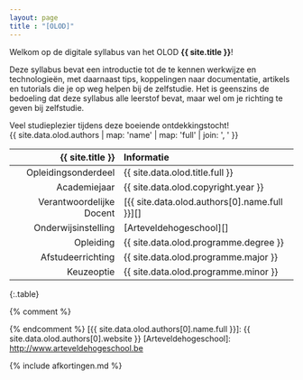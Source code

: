```yaml
---
layout: page
title : "[OLOD]"
---
```


Welkom op de digitale syllabus van het OLOD **{{ site.title }}**!

Deze syllabus bevat een introductie tot de te kennen werkwijze en technologieën, met daarnaast tips, koppelingen naar documentatie, artikels en tutorials die je op weg helpen bij de zelfstudie. Het is geenszins de bedoeling dat deze syllabus alle leerstof bevat, maar wel om je richting te geven bij zelfstudie.

Veel studieplezier tijdens deze boeiende ontdekkingstocht!  
{{ site.data.olod.authors | map: 'name' | map: 'full' | join: ', ' }}

|         {{ site.title }} | Informatie                                    |
|-------------------------:|:----------------------------------------------|
|      Opleidingsonderdeel | {{ site.data.olod.title.full }}               |
|             Academiejaar | {{ site.data.olod.copyright.year }}           |
| Verantwoordelijke Docent | [{{ site.data.olod.authors[0].name.full }}][] |
|      Onderwijsinstelling | [Arteveldehogeschool][]                       |
|                Opleiding | {{ site.data.olod.programme.degree }}         |
|        Afstudeerrichting | {{ site.data.olod.programme.major }}          |
|               Keuzeoptie | {{ site.data.olod.programme.minor }}          |
{:.table}


{% comment %}
<!-- ⚓ Hyperlinks -->
{% endcomment %}
[{{ site.data.olod.authors[0].name.full }}]: {{ site.data.olod.authors[0].website }}
[Arteveldehogeschool]:      http://www.arteveldehogeschool.be

{% include afkortingen.md %}